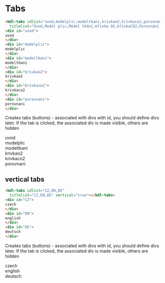 # Tabs

```html
<bdl-tabs idlist="uvod,modelplic,modeltkani,krivkao2,krivkaco2,porovnani" 
  titlelist="Úvod,Model plic,Model tkání,Křivka O2,KřivkaCO2,Porovnání O2 a CO2"></bdl-tabs>
<div id="uvod">
uvod
</div>
<div id="modelplic">
modelplic
</div>
<div id="modeltkani">
modeltkani
</div>
<div id="krivkao2">
krivkao2
</div>
<div id="krivkaco2">
krivkaco2
</div>
<div id="porovnani">
porovnani
</div>

```
Creates tabs (buttons) - associated with divs with id, you should define divs later. 
If the tab is clicked, the associated div is made visible, others are hidden 
   
<bdl-tabs idlist="uvod,modelplic,modeltkani,krivkao2,krivkaco2,porovnani" 
  titlelist="Úvod,Model plic,Model tkání,Křivka O2,KřivkaCO2,Porovnání O2 a CO2"></bdl-tabs>
<div id="uvod">
uvod
</div>
<div id="modelplic">
modelplic
</div>
<div id="modeltkani">
modeltkani
</div>
<div id="krivkao2">
krivkao2
</div>
<div id="krivkaco2">
krivkaco2
</div>
<div id="porovnani">
porovnani
</div>

## vertical tabs

```html
<bdl-tabs idlist="CZ,EN,DE" 
  titlelist="CZ,EN,DE" vertical="true"></bdl-tabs>
<div id="CZ">
czech
</div>
<div id="EN">
english
</div>
<div id="DE">
deutsch
</div>
```
Creates tabs (buttons) - associated with divs with id, you should define divs later. 
If the tab is clicked, the associated div is made visible, others are hidden 
   
<bdl-tabs idlist="CZ,EN,DE" 
  titlelist="CZ,EN,DE" vertical="true"></bdl-tabs>
<div id="CZ">
czech
</div>
<div id="EN">
english
</div>
<div id="DE">
deutsch
</div>
